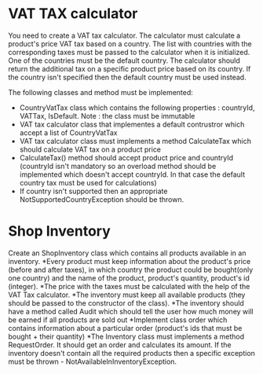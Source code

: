 # VAT TAX calculator

You need to create a VAT tax calculator.
The calculator must calculate a product's price VAT tax based on a country.
The list with countries with the corresponding taxes must be passed to the calculator when it is initialized.
One of the countries must be the default country.
The calculator should return the additional tax on a specific product price based on its country.
If the country isn't specified then the default country must be used instead.

The following classes and method must be implemented:

* CountryVatTax class which contains the following properties : countryId, VATTax, IsDefault.
Note : the class must be immutable
* VAT tax calculator class that implementes a default contrustror which accept a list of CountryVatTax
* VAT tax calculator class must implements a method CalculateTax which should calculate VAT tax on a product price
* CalculateTax() method should accept product price and countryId (countryId isn't mandatory so an overload method should be implemented which doesn't accept countryId. In that case the default country tax must be used for calculations)
* If country isn't supported then an appropriate NotSupportedCountryException should be thrown.

# Shop Inventory

Create an ShopInventory class which contains all products available in an inventory.
*Every product must keep information about the product's price (before and after taxes), in which country the product could be bought(only one country) and the name of the product, product's quantity, product's id (integer). 
*The price with the taxes must be calculated with the help of the VAT Tax calculator. 
*The inventory must keep all available products (they should be passed to the constructor of the class). 
*The inventory should have a method called Audit which should tell the user how much money will be earned if all products are sold out
*Implement class order which contains information about a particular order (product's ids that must be bought + their quantity)
*The Inventory class must implements a method RequestOrder. It should get an order and calculates its amount. If the inventory doesn't contain all the required products then a specific exception must be thrown - NotAvailableInInventoryException. 

